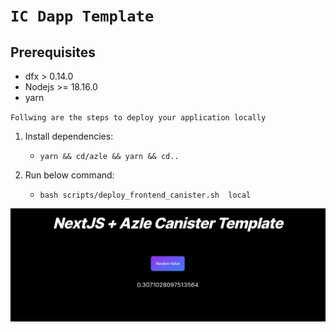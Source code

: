 # `IC Dapp Template`

## Prerequisites

- dfx > 0.14.0
- Nodejs >= 18.16.0
- yarn

`Follwing are the steps to deploy your application locally`

1. Install dependencies:
   - `yarn && cd/azle && yarn && cd..`

2. Run below command:
   - `bash scripts/deploy_frontend_canister.sh  local`

![Image](image.png)
